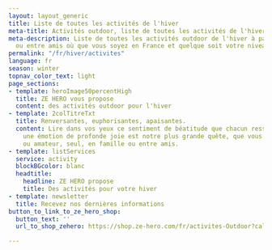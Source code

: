 ```yaml
---
layout: layout_generic
title: Liste de toutes les activités de l'hiver
meta-title: Activités outdoor, liste de toutes les activités de l'hiver
meta-description: Liste de toutes les activités outdoor de l'hiver à partager en famille
  ou entre amis où que vous soyez en France et quelque soit votre niveau
permalink: "/fr/hiver/activites"
language: fr
season: winter
topnav_color_text: light
page_sections:
- template: heroImage50percentHigh
  title: ZE HERO vous propose
  content: des activités outdoor pour l'hiver
- template: 2colTitreTxt
  title: Renversantes, euphorisantes, apaisantes.
  content: Lire dans vos yeux ce sentiment de béatitude que chacun ressent en vivant
    une émotion de profonde joie est notre plus grande quête, que vous soyez débutant
    ou amateur, seul, en famille ou entre amis.
- template: listServices
  service: activity
  blockBGcolor: blanc
  headtitle:
    headline: ZE HERO propose
    title: Des activités pour votre hiver
- template: newsletter
  title: Recevez nos dernières informations
button_to_link_to_ze_hero_shop:
  button_text: ''
  url_to_shop_zehero: https://shop.ze-hero.com/fr/activites-Outdoor?calessonstype=all&catypegenderlistsummer=all&calessonsactivitytype=Ski&start-date=21%2F11%2F2021

---
```

